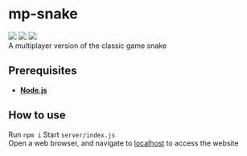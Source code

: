 # mp-snake
![](https://img.shields.io/github/repo-size/jasondyoungberg/mp-snake)
![](https://img.shields.io/github/contributors/jasondyoungberg/mp-snake)
![](https://img.shields.io/github/last-commit/jasondyoungberg/mp-snake)
<br>A multiplayer version of the classic game snake

## Prerequisites
* [**Node.js**](https://nodejs.org/en/download/package-manager/)

## How to use
Run `npm i`
Start `server/index.js`    
Open a web browser, and navigate to [localhost](http://localhost/) to access the website
